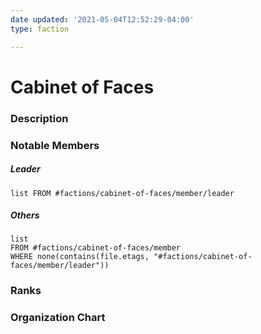 ```yaml
---
date updated: '2021-05-04T12:52:29-04:00'
type: faction

---
```




# Cabinet of Faces

### Description



### Notable Members

##### Leader

```dataview
list FROM #factions/cabinet-of-faces/member/leader
```

##### Others

```dataview
list 
FROM #factions/cabinet-of-faces/member 
WHERE none(contains(file.etags, "#factions/cabinet-of-faces/member/leader"))
```

### Ranks

### Organization Chart
